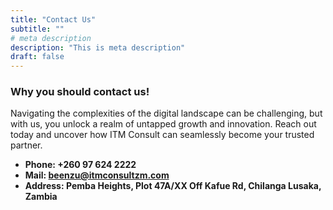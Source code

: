 ```yaml
---
title: "Contact Us"
subtitle: ""
# meta description
description: "This is meta description"
draft: false
---
```



### Why you should contact us!
Navigating the complexities of the digital landscape can be challenging, but with us, you unlock a realm of untapped growth and innovation. Reach out today and uncover how ITM Consult can seamlessly become your trusted partner.

* **Phone: +260 97 624 2222** 
* **Mail: beenzu@itmconsultzm.com**
* **Address: Pemba Heights, Plot 47A/XX Off Kafue Rd, Chilanga Lusaka, Zambia**